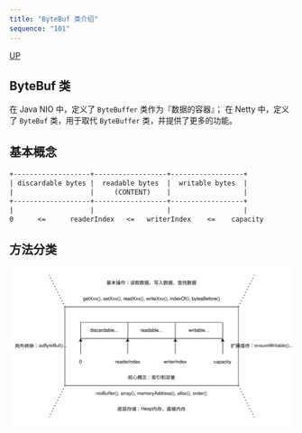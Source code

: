 ```yaml
---
title: "ByteBuf 类介绍"
sequence: "101"
---
```


[UP](/netty.html)

## ByteBuf 类

在 Java NIO 中，定义了 `ByteBuffer` 类作为『数据的容器』；
在 Netty 中，定义了 `ByteBuf` 类，用于取代 `ByteBuffer` 类，并提供了更多的功能。

## 基本概念

```text
+-------------------+------------------+------------------+
| discardable bytes |  readable bytes  |  writable bytes  |
|                   |     (CONTENT)    |                  |
+-------------------+------------------+------------------+
|                   |                  |                  |
0      <=      readerIndex   <=   writerIndex    <=    capacity
```

## 方法分类

![](/assets/images/netty/buf/netty-buffer-structure.svg)


